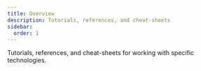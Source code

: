```yaml
---
title: Overview
description: Tutorials, references, and cheat-sheets
sidebar:
  order: 1
---
```


Tutorials, references, and cheat-sheets for working with specific technologies.